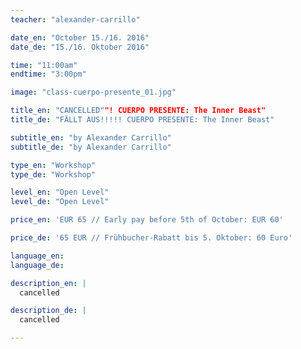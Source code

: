 ```yaml
---
teacher: "alexander-carrillo"

date_en: "October 15./16. 2016"
date_de: "15./16. Oktober 2016"

time: "11:00am"
endtime: "3:00pm"

image: "class-cuerpo-presente_01.jpg"

title_en: "CANCELLED""! CUERPO PRESENTE: The Inner Beast"
title_de: "FÄLLT AUS!!!!! CUERPO PRESENTE: The Inner Beast"

subtitle_en: "by Alexander Carrillo"
subtitle_de: "by Alexander Carrillo"

type_en: "Workshop"
type_de: "Workshop"

level_en: "Open Level"
level_de: "Open Level"

price_en: 'EUR 65 // Early pay before 5th of October: EUR 60'

price_de: '65 EUR // Frühbucher-Rabatt bis 5. Oktober: 60 Euro'

language_en:
language_de:

description_en: |
  cancelled

description_de: |
  cancelled

---
```

